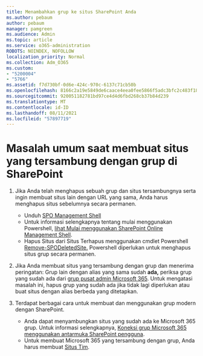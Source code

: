```yaml
---
title: Menambahkan grup ke situs SharePoint Anda
ms.author: pebaum
author: pebaum
manager: pamgreen
ms.audience: Admin
ms.topic: article
ms.service: o365-administration
ROBOTS: NOINDEX, NOFOLLOW
localization_priority: Normal
ms.collection: Adm_O365
ms.custom:
- "5200004"
- "5766"
ms.assetid: f7d730bf-0d6e-424c-970c-6137c71cb50b
ms.openlocfilehash: 8166c2a19e5849de6caace4eea0fee5866f5adc3bfc2c483f18fc788c1bf2fa9
ms.sourcegitcommit: 920051182781bd97ce4d4d6fbd268cb37b84d239
ms.translationtype: MT
ms.contentlocale: id-ID
ms.lasthandoff: 08/11/2021
ms.locfileid: "57897719"
---
```

# <a name="common-issues-when-creating-a-group-connected-site-in-sharepoint"></a>Masalah umum saat membuat situs yang tersambung dengan grup di SharePoint

1. Jika Anda telah menghapus sebuah grup dan situs tersambungnya serta ingin membuat situs lain dengan URL yang sama, Anda harus menghapus situs sebelumnya secara permanen.

   - Unduh [SPO Management Shell](https://support.office.com/article/introduction-to-the-sharepoint-online-management-shell-c16941c3-19b4-4710-8056-34c034493429)
   - Untuk informasi selengkapnya tentang mulai menggunakan Powershell, [lihat Mulai menggunakan SharePoint Online Management Shell](https://docs.microsoft.com/powershell/module/sharepoint-online/remove-sposite).
   - Hapus Situs dari Situs Terhapus menggunakan cmdlet Powershell [Remove-SPODeletedSite.](https://docs.microsoft.com/powershell/module/sharepoint-online/remove-sposite?view=sharepoint-ps) Powershell diperlukan untuk menghapus situs grup secara permanen.

1. Jika Anda membuat situs yang tersambung dengan grup dan menerima peringatan: Grup lain dengan alias yang sama sudah **ada,** periksa grup yang sudah ada dari [grup pusat admin Microsoft 365](https://admin.microsoft.com/AdminPortal/Home#/groups). Untuk mengatasi masalah ini, hapus grup yang sudah ada jika tidak lagi diperlukan atau buat situs dengan alias berbeda yang ditetapkan.

1. Terdapat berbagai cara untuk membuat dan menggunakan grup modern dengan SharePoint.

   - Anda dapat menyambungkan situs yang sudah ada ke Microsoft 365 grup. Untuk informasi selengkapnya, [Koneksi grup Microsoft 365 menggunakan antarmuka SharePoint pengguna](https://docs.microsoft.com/sharepoint/dev/transform/modernize-connect-to-office365-group#connect-an-office-365-group-using-the-sharepoint-user-interface).
   - Untuk membuat Microsoft 365 yang tersambung dengan grup, Anda harus membuat [Situs Tim](https://admin.microsoft.com/sharepoint).
